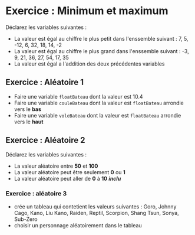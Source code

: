 # Exercice : Minimum et maximum

Déclarez les variables suivantes : 

- La valeur est égal au chiffre le plus petit dans l'enssemble suivant :  7, 5, -12, 6, 32, 18, 14, -2
- La valeur est égal au chiffre le plus grand dans l'enssemble suivant : -3, 9, 21, 36, 27, 54, 17, 35
- La valeur est égal a l'addition des deux précédentes variables

## Exercice : Aléatoire 1

- Faire une variable `floatBateau` dont la valeur est 10.4
- Faire une variable `couleBateau` dont la valeur est `floatBateau` arrondie vers le **bas**
- Faire une variable `voleBateau` dont la valeur est `floatBateau` arrondie vers le **haut**

## Exercice : Aléatoire 2 

Déclarez les variables suivantes : 

- La valeur aléatoire entre **50** et **100**
- La valeur aléatoire peut être seulement **0** ou **1**
- La valeur aléatoire peut aller de **0** à **10** __*inclu*__


### Exercice : aléatoire 3

* crée un tableau qui contetient les valeurs suivantes : Goro, Johnny Cago, Kano, Liu Kano, Raiden, Reptil, Scorpion, Shang Tsun, Sonya, Sub-Zero
* choisir un personnage aléatoirement dans le tableau













